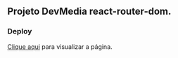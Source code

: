 ## Projeto DevMedia react-router-dom. 

### Deploy
[Clique aqui](https://beninigmal.github.io/Rotas-React/) para visualizar a página.


